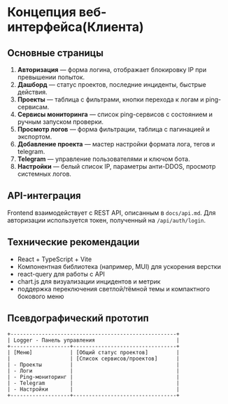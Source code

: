 # Концепция веб-интерфейса(Клиента)

## Основные страницы

1. **Авторизация** — форма логина, отображает блокировку IP при превышении попыток.
2. **Дашборд** — статус проектов, последние инциденты, быстрые действия.
3. **Проекты** — таблица с фильтрами, кнопки перехода к логам и ping-сервисам.
4. **Сервисы мониторинга** — список ping-сервисов с состоянием и ручным запуском проверки.
5. **Просмотр логов** — форма фильтрации, таблица с пагинацией и экспортом.
6. **Добавление проекта** — мастер настройки формата лога, тегов и telegram.
7. **Telegram** — управление пользователями и ключом бота.
8. **Настройки** — белый список IP, параметры анти-DDOS, просмотр системных логов.

## API-интеграция

Frontend взаимодействует с REST API, описанным в `docs/api.md`. Для авторизации используется токен, полученный на `/api/auth/login`.

## Технические рекомендации

- React + TypeScript + Vite
- Компонентная библиотека (например, MUI) для ускорения верстки
- react-query для работы с API
- chart.js для визуализации инцидентов и метрик
- поддержка переключения светлой/тёмной темы и компактного бокового меню

## Псевдографический прототип

```
+-----------------------------------------------------+
| Logger - Панель управления                          |
+-------------------+---------------------------------+
| [Меню]            | [Общий статус проектов]         |
|                   | [Список сервисов/проектов]      |
| - Проекты         |                                 |
| - Логи            |                                 |
| - Ping-мониторинг |                                 |
| - Telegram        |                                 |
| - Настройки       |                                 |
+-------------------+---------------------------------+
```
